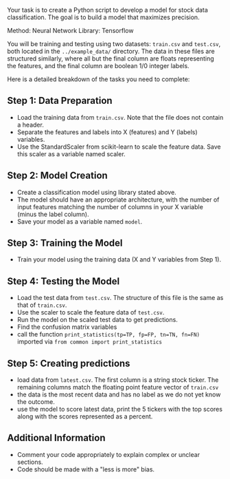 
Your task is to create a Python script to develop a model for stock data classification.
The goal is to build a model that maximizes precision.

Method: Neural Network
Library: Tensorflow

You will be training and testing using two datasets: `train.csv` 
and `test.csv`, both located in the `../example_data/` directory. 
The data in these files are structured similarly, where all but the final column are 
floats representing the features, and the final column are boolean 1/0 integer labels.

Here is a detailed breakdown of the tasks you need to complete:

## Step 1: Data Preparation

* Load the training data from `train.csv`. Note that the file does not contain a header.
* Separate the features and labels into X (features) and Y (labels) variables.
* Use the StandardScaler from scikit-learn to scale the feature data. Save this scaler as a variable named scaler.

## Step 2: Model Creation
* Create a classification model using library stated above.
* The model should have an appropriate architecture, with the number of input features matching the number of columns in your X variable (minus the label column).
* Save your model as a variable named `model`.

## Step 3: Training the Model
* Train your model using the training data (X and Y variables from Step 1).

## Step 4: Testing the Model
* Load the test data from `test.csv`. The structure of this file is the same as that of `train.csv`.
* Use the scaler to scale the feature data of `test.csv`.
* Run the model on the scaled test data to get predictions.
* Find the confusion matrix variables
* call the function `print_statistics(tp=TP, fp=FP, tn=TN, fn=FN)` imported via `from common import print_statistics`

## Step 5: Creating predictions
* load data from `latest.csv`.  The first column is a string stock ticker.  The remaining columns match the floating point feature vector of `train.csv`
* the data is the most recent data and has no label as we do not yet know the outcome.
* use the model to score latest data, print the 5 tickers with the top scores along with the scores represented as a percent.

## Additional Information
* Comment your code appropriately to explain complex or unclear sections.
* Code should be made with a "less is more" bias.
